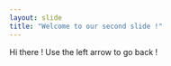```yaml
---
layout: slide
title: "Welcome to our second slide !"
---
```

Hi there !
Use the left arrow to go back !